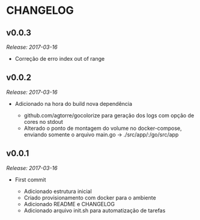 # CHANGELOG

## v0.0.3

_Release: 2017-03-16_

- Correção de erro index out of range


## v0.0.2

_Release: 2017-03-16_

- Adicionado na hora do build nova dependência

    - github.com/agtorre/gocolorize para geração dos logs com opção de cores no stdout
    - Alterado o ponto de montagem do volume no docker-compose,
      enviando somente o arquivo main.go -> ./src/app/:/go/src/app


## v0.0.1

_Release: 2017-03-16_

- First commit

    - Adicionado estrutura inicial
    - Criado provisionamento com docker para o ambiente
    - Adicionado README e CHANGELOG
    - Adicionado arquivo init.sh para automatização de tarefas